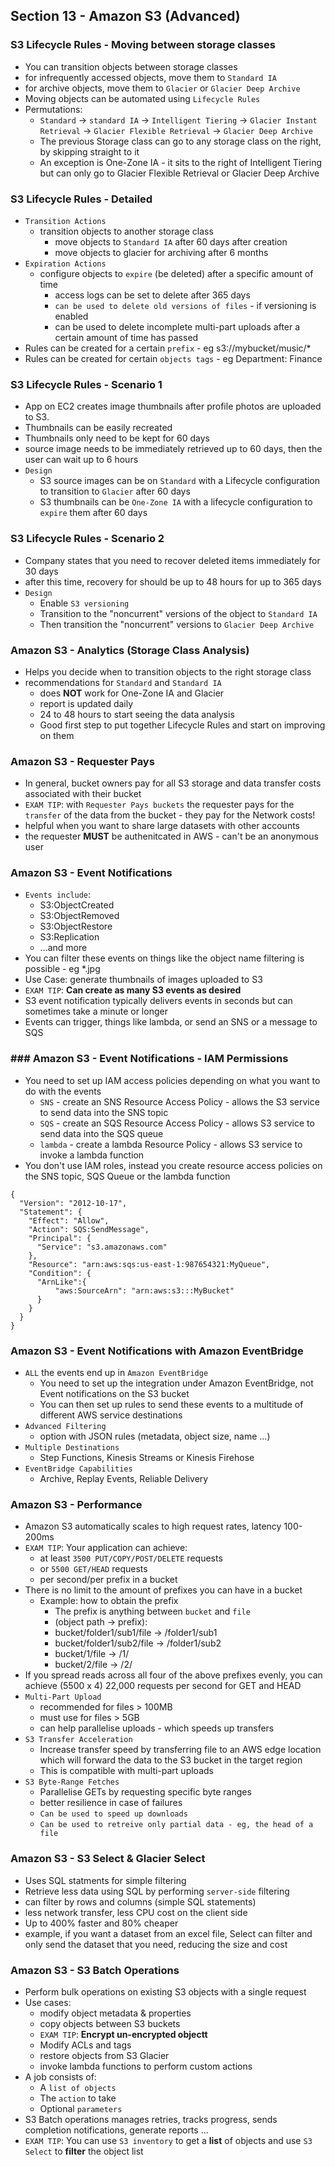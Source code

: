 ## Section 13 - Amazon S3 (Advanced)  

### S3 Lifecycle Rules - Moving between storage classes  
- You can transition objects between storage classes  
- for infrequently accessed objects, move them to `Standard IA`  
- for archive objects, move them to `Glacier` or `Glacier Deep Archive`  
- Moving objects can be automated using `Lifecycle Rules`  
- Permutations:  
  - `Standard` -> `standard IA` -> `Intelligent Tiering` -> `Glacier Instant Retrieval` -> `Glacier Flexible Retrieval` -> `Glacier Deep Archive`  
  - The previous Storage class can go to any storage class on the right, by skipping straight to it  
  - An exception is One-Zone IA - it sits to the right of Intelligent Tiering but can only go to Glacier Flexible Retrieval or Glacier Deep Archive  

### S3 Lifecycle Rules - Detailed  
- `Transition Actions`
  - transition objects to another storage class  
    - move objects to `Standard IA` after 60 days after creation  
    - move objects to glacier for archiving after 6 months    
- `Expiration Actions`  
  - configure objects to `expire` (be deleted) after a specific amount of time  
    - access logs can be set to delete after 365 days  
    - `can be used to delete old versions of files` - if versioning is enabled  
    - can be used to delete incomplete multi-part uploads after a certain amount of time has passed  
- Rules can be created for a certain `prefix` - eg s3://mybucket/music/*  
- Rules can be created for certain `objects tags` - eg Department: Finance  

### S3 Lifecycle Rules - Scenario 1  
- App on EC2 creates image thumbnails after profile photos are uploaded to S3. 
- Thumbnails can be easily recreated  
- Thumbnails only need to be kept for 60 days  
- source image needs to be immediately retrieved up to 60 days, then the user can wait up to 6 hours  
- `Design`  
  - S3 source images can be on `Standard` with a Lifecycle configuration to transition to `Glacier` after 60 days  
  - S3 thumbnails can be `One-Zone IA` with a lifecycle configuration to `expire` them after 60 days  

### S3 Lifecycle Rules - Scenario 2  
- Company states that you need to recover deleted items immediately for 30 days  
- after this time, recovery for should be up to 48 hours for up to 365 days  
- `Design`  
  - Enable `S3 versioning`    
  - Transition to the "noncurrent" versions of the object to `Standard IA`  
  - Then transition the "noncurrent" versions to `Glacier Deep Archive`  

### Amazon S3 - Analytics (Storage Class Analysis)  
- Helps you decide when to transition objects to the right storage class  
- recommendations for `Standard` and `Standard IA`  
  - does **NOT** work for One-Zone IA and Glacier  
  - report is updated daily  
  - 24 to 48 hours to start seeing the data analysis  
  - Good first step to put together Lifecycle Rules and start on improving on them  

### Amazon S3 - Requester Pays  
- In general, bucket owners pay for all S3 storage and data transfer costs associated with their bucket    
- `EXAM TIP`: with `Requester Pays buckets` the requester pays for the `transfer` of the data from the bucket - they pay for the Network costs!  
- helpful when you want to share large datasets with other accounts  
- the requester **MUST** be authenitcated in AWS - can't be an anonymous user  

### Amazon S3 - Event Notifications  
- `Events include`:  
  - S3:ObjectCreated  
  - S3:ObjectRemoved  
  - S3:ObjectRestore  
  - S3:Replication  
  - ...and more  
- You can filter these events on things like the object name filtering is possible - eg *.jpg  
- Use Case: generate thumbnails of images uploaded to S3  
- `EXAM TIP`: **Can create as many S3 events as desired**  
- S3 event notification typically delivers events in seconds but can sometimes take a minute or longer  
- Events can trigger, things like lambda, or send an SNS or a message to SQS  

### ### Amazon S3 - Event Notifications - IAM Permissions  
- You need to set up IAM access policies depending on what you want to do with the events  
  - `SNS` - create an SNS Resource Access Policy - allows the S3 service to send data into the SNS topic   
  - `SQS` - create an SQS Resource Access Policy - allows S3 service to send data into the SQS queue  
  - `lambda` - create a lambda Resource Policy - allows S3 service to invoke a lambda function   
- You don't use IAM roles, instead you create resource access policies on the SNS topic, SQS Queue or the lambda function  

```  
{
  "Version": "2012-10-17",
  "Statement": {
    "Effect": "Allow",
    "Action": SQS:SendMessage", 
    "Principal": {
      "Service": "s3.amazonaws.com"
    },
    "Resource": "arn:aws:sqs:us-east-1:987654321:MyQueue",
    "Condition": {
      "ArnLike":{
          "aws:SourceArn": "arn:aws:s3:::MyBucket"
      }
    }
  }
}
```

### Amazon S3 - Event Notifications with Amazon EventBridge  
- `ALL` the events end up in `Amazon EventBridge`  
  - You need to set up the integration under Amazon EventBridge, not Event notifications on the S3 bucket  
  - You can then set up rules to send these events to a multitude of different AWS service destinations  
- `Advanced Filtering`  
  - option with JSON rules (metadata, object size, name ...)  
- `Multiple Destinations`  
  - Step Functions, Kinesis Streams or Kinesis Firehose  
- `EventBridge Capabilities`  
  - Archive, Replay Events, Reliable Delivery  

### Amazon S3 - Performance  
- Amazon S3 automatically scales to high request rates, latency 100-200ms  
- `EXAM TIP`: Your application can achieve:  
  - at least `3500 PUT/COPY/POST/DELETE` requests
  - or `5500 GET/HEAD` requests  
  - per second/per prefix in a bucket  
- There is no limit to the amount of prefixes you can have in a bucket  
  - Example: how to obtain the prefix  
    - The prefix is anything between `bucket` and `file`  
    - (object path -> prefix):  
    - bucket/folder1/sub1/file -> /folder1/sub1  
    - bucket/folder1/sub2/file -> /folder1/sub2  
    - bucket/1/file -> /1/  
    - bucket/2/file -> /2/  
- If you spread reads across all four of the above prefixes evenly, you can achieve (5500 x 4) 22,000 requests per second for GET and HEAD  
- `Multi-Part Upload`  
  - recommended for files > 100MB  
  - must use for files > 5GB  
  - can help parallelise uploads - which speeds up transfers  
- `S3 Transfer Acceleration`  
  - Increase transfer speed by transferring file to an AWS edge location which will forward the data to the S3 bucket in the target region  
  - This is compatible with multi-part uploads  
- `S3 Byte-Range Fetches`  
  - Parallelise GETs by requesting specific byte ranges  
  - better resilience in case of failures  
  - `Can be used to speed up downloads`  
  - `Can be used to retreive only partial data - eg, the head of a file`  

### Amazon S3 - S3 Select & Glacier Select  
- Uses SQL statments for simple filtering  
- Retrieve less data using SQL by performing `server-side` filtering  
- can filter by rows and columns (simple SQL statements)  
- less network transfer, less CPU cost on the client side  
- Up to 400% faster and 80% cheaper  
- example, if you want a dataset from an excel file, Select can filter and only send the dataset that you need, reducing the size and cost  

### Amazon S3 - S3 Batch Operations  
- Perform bulk operations on existing S3 objects with a single request  
- Use cases:  
  - modify object metadata & properties   
  - copy objects between S3 buckets  
  - `EXAM TIP`: **Encrypt un-encrypted objectt**  
  - Modify ACLs and tags  
  - restore objects from S3 Glacier  
  - invoke lambda functions to perform custom actions  
- A job consists of:  
  - A `list of objects`  
  - The `action` to take  
  - Optional `parameters`  
- S3 Batch operations manages retries, tracks progress, sends completion notifications, generate reports ...  
- `EXAM TIP`: You can use `S3 inventory` to get a **list** of objects and use `S3 Select` to **filter** the object list  
